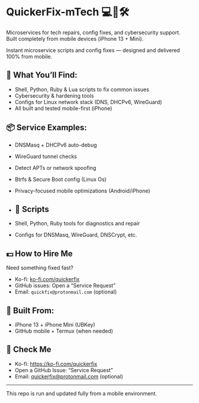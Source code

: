 # QuickerFix-mTech 💻💸🛠️

Microservices for tech repairs, config fixes, and cybersecurity support.  
Built completely from mobile devices (iPhone 13 + Mini).

Instant microservice scripts and config fixes — designed and delivered 100% from mobile.

## 🔧 What You’ll Find:
- Shell, Python, Ruby & Lua scripts to fix common issues
- Cybersecurity & hardening tools
- Configs for Linux network stack (DNS, DHCPv6, WireGuard)
- All built and tested mobile-first (iPhone)

## 📦 Service Examples:
- DNSMasq + DHCPv6 auto-debug
- WireGuard tunnel checks
- Detect APTs or network spoofing
- Btrfs & Secure Boot config (Linux Os)
- Privacy-focused mobile optimizations (Android/iPhone)

- ## 🔧 Scripts
- Shell, Python, Ruby tools for diagnostics and repair
- Configs for DNSMasq, WireGuard, DNSCrypt, etc.

## 💵 How to Hire Me
Need something fixed fast?  
- Ko-fi: [ko-fi.com/quickerfix](https://ko-fi.com/quickerfix)
- GitHub issues: Open a “Service Request”
- Email: `quickfix@protonmail.com` (optional)

## 📱 Built From:
- iPhone 13 + iPhone Mini (UBKey)
- GitHub mobile + Termux (when needed)

## 💬 Check Me
- Ko-fi: https://ko-fi.com/quickerfix
- Open a GitHub Issue: “Service Request”
- Email: quickerfix@protonmail.com (optional)

---
This repo is run and updated fully from a mobile environment.
